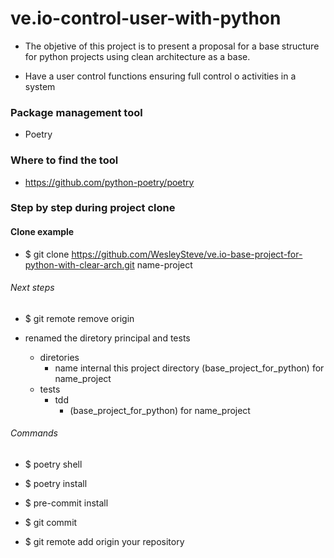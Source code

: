 # ve.io-control-user-with-python

- The objetive of this project is to present a proposal for a base structure
  for python projects using clean architecture as a base.

- Have a user control functions ensuring full control o activities in a system

### Package management tool
- Poetry

### Where to find the tool
- https://github.com/python-poetry/poetry

### Step by step during project clone
#### Clone example
- $ git clone https://github.com/WesleySteve/ve.io-base-project-for-python-with-clear-arch.git name-project

###### Next steps
- $ git remote remove origin

- renamed the diretory principal and tests
  - diretories
    - name internal this project directory (base_project_for_python) for name_project
  - tests
    - tdd
      - (base_project_for_python) for name_project

###### Commands
- $ poetry shell
- $ poetry install
- $ pre-commit install

- $ git commit
- $ git remote add origin your repository


